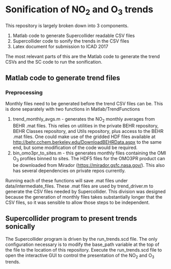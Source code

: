 # Sonification of NO<sub>2</sub> and O<sub>3</sub> trends

This repository is largely broken down into 3 components.

1. Matlab code to generate Supercollider readable CSV files
2. Supercollider code to sonify the trends in the CSV files
3. Latex document for submission to ICAD 2017

The most relevant parts of this are the Matlab code to generate the trend CSVs
and the SC code to run the sonification.

## Matlab code to generate trend files
### Preprocessing

Monthly files need to be generated before the trend CSV files can be. This is
done separately with two functions in Matlab/TrendFunctions

1. trend_monthly_avgs.m - generates the NO<sub>2</sub> monthly averages from
BEHR .mat files. This relies on utilities in the private BEHR repository, BEHR
Classes repository, and Utils repository, plus access to the BEHR .mat files.
One could make use of the gridded HDF files available at
http://behr.cchem.berkeley.edu/DownloadBEHRData.aspx to the same end, but some
modification of the code would be required.
2. bin_omo3pr_to_sites.m - this generates monthly files containing the OMI
O<sub>3</sub> profiles binned to sites. The HDF5 files for the OMO3PR product
can be downloaded from Mirador (https://mirador.gsfc.nasa.gov/). This also has
several dependencies on private repos currently.

Running each of these functions will save .mat files under
data/intermediate_files. These .mat files are used by trend_driver.m to generate
the CSV files needed by Supercollider. This division was designed because the
generation of monthly files takes substantially longer that the CSV files, so it
was sensible to allow those steps to be independent.


## Supercollider program to present trends sonically
The Supercollider program is driven by the run_trends.scd file. The only
configuration necessary is to modify the base_path variable at the top of the
file to the location of this repository. Execute the run_trends.scd file to open
the interactive GUI to control the presentation of the NO<sub>2</sub> and
O<sub>3</sub> trends.
